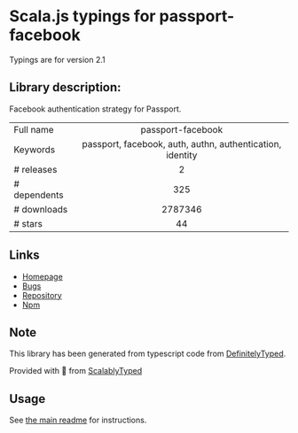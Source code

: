 
# Scala.js typings for passport-facebook

Typings are for version 2.1

## Library description:
Facebook authentication strategy for Passport.

|                    |                 |
| ------------------ | :-------------: |
| Full name          | passport-facebook |
| Keywords           | passport, facebook, auth, authn, authentication, identity |
| # releases         | 2 |
| # dependents       | 325 |
| # downloads        | 2787346 |
| # stars            | 44 |

## Links
- [Homepage](https://github.com/jaredhanson/passport-facebook#readme)
- [Bugs](http://github.com/jaredhanson/passport-facebook/issues)
- [Repository](https://github.com/jaredhanson/passport-facebook)
- [Npm](https://www.npmjs.com/package/passport-facebook)
    


## Note
This library has been generated from typescript code from [DefinitelyTyped](https://definitelytyped.org).

Provided with :purple_heart: from [ScalablyTyped](https://github.com/oyvindberg/ScalablyTyped)

## Usage
See [the main readme](../../readme.md) for instructions.


